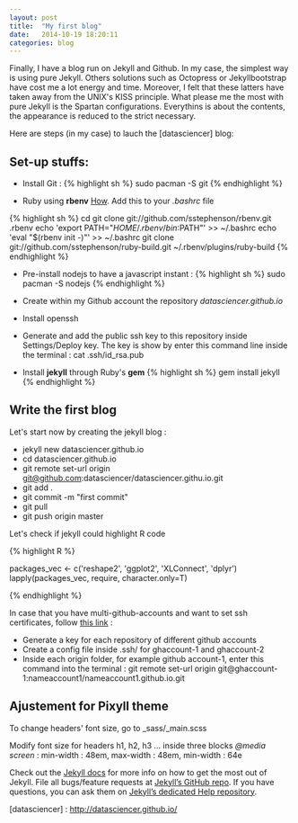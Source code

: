 ```yaml
---
layout: post
title:  "My first blog"
date:   2014-10-19 18:20:11
categories: blog
---
```


Finally, I have a blog run on Jekyll and Github. In my case, the simplest way is using pure Jekyll. Others solutions such as Octopress or Jekyllbootstrap have cost me a lot energy and time. Moreover, I felt that these latters have taken away from the UNIX's KISS principle. What please me the most with pure Jekyll is the Spartan configurations. Everythins is about the contents, the appearance is reduced to the strict necessary.

Here are steps (in my case) to lauch the [datasciencer] blog:

## Set-up stuffs:

* Install Git : 
{% highlight sh %}
sudo pacman -S git
{% endhighlight %}

* Ruby using **rbenv** [How](http://octopress.org/docs/setup/rbenv/). Add this to your *.bashrc* file

{% highlight sh %}
cd
git clone git://github.com/sstephenson/rbenv.git .rbenv
echo 'export PATH="$HOME/.rbenv/bin:$PATH"' >> ~/.bashrc
echo 'eval "$(rbenv init -)"' >> ~/.bashrc
git clone git://github.com/sstephenson/ruby-build.git ~/.rbenv/plugins/ruby-build
{% endhighlight %}

* Pre-install nodejs to have a javascript instant :
{% highlight sh %}
 sudo pacman -S nodejs
{% endhighlight %}
* Create within my Github account the repository *datasciencer.github.io*
* Install openssh

* Generate and add the public ssh key to this repository inside Settings/Deploy key. The key is show by enter this command line inside the terminal : cat .ssh/id_rsa.pub
* Install **jekyll** through Ruby's **gem**
{% highlight sh %}
 gem install jekyll
{% endhighlight %}

## Write the first blog

 Let's start now by creating the jekyll blog : 

* jekyll new datasciencer.github.io
* cd datasciencer.github.io
* git remote set-url origin git@github.com:datasciencer/datasciencer.githu.io.git
* git add .
* git commit -m "first commit"
* git pull
* git push origin master


Let's check if jekyll could highlight R code

{% highlight R %}

packages_vec <\- c('reshape2', 'ggplot2', 'XLConnect', 'dplyr')
lapply(packages_vec, require, character.only=T)

{% endhighlight %}


In case that you have multi-github-accounts and want to set ssh certificates,  follow [this link](http://code.tutsplus.com/tutorials/quick-tip-how-to-work-with-github-and-multiple-accounts--net-22574) : 

* Generate a key for each repository of different github accounts
* Create a config file inside .ssh/ for ghaccount-1 and ghaccount-2
* Inside each origin folder, for example github account-1, enter this command into the terminal : git remote set-url origin git@ghaccount-1:nameaccount1/nameaccount1.github.io.git

## Ajustement for Pixyll theme

To change headers' font size, go to _sass/_main.scss

Modify font size for headers h1, h2, h3 ... inside three blocks *@media screen* : min-width : 48em, max-width : 48em, min-width : 64e


Check out the [Jekyll docs][jekyll] for more info on how to get the most out of Jekyll. File all bugs/feature requests at [Jekyll’s GitHub repo][jekyll-gh]. If you have questions, you can ask them on [Jekyll’s dedicated Help repository][jekyll-help].

[jekyll]:      http://jekyllrb.com
[jekyll-gh]:   https://github.com/jekyll/jekyll
[jekyll-help]: https://github.com/jekyll/jekyll-help
[datasciencer] : http://datasciencer.github.io/
